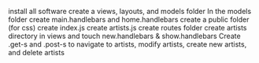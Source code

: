install all software
create a views, layouts, and models folder
In the models folder create main.handlebars and home.handlebars
create a public folder (for css)
create index.js
create artists.js
create routes folder
create artists directory in views and touch new.handlebars & show.handlebars
Create .get-s and .post-s to navigate to artists, modify artists, create new artists, and delete artists
